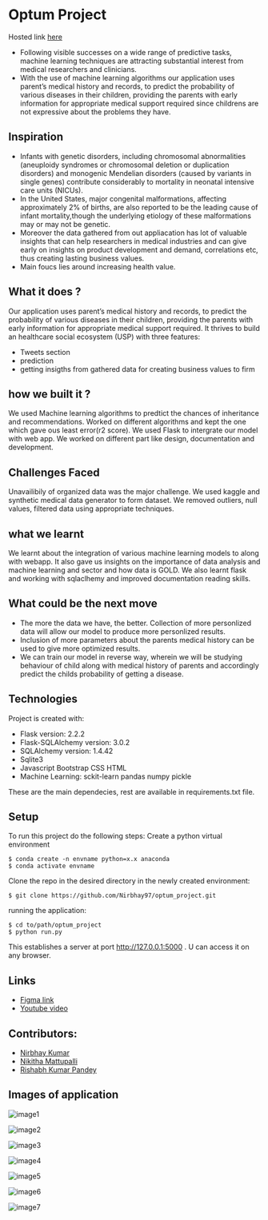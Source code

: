 # Optum Project

Hosted link <a href = "https://medandcare.onrender.com/"> here </a>
<br>

* Following visible successes on a wide range of predictive tasks, machine learning techniques are attracting substantial interest from 
  medical researchers and clinicians.
* With the use of machine learning algorithms our application uses parent’s medical history and records, to predict the probability of 
  various diseases in their children, providing the parents with early information for appropriate medical support required since childrens are not expressive about the problems they have.

## Inspiration 
* Infants with genetic disorders, including chromosomal abnormalities (aneuploidy syndromes or chromosomal deletion or duplication disorders) and
 monogenic  Mendelian disorders (caused by variants in single genes) contribute considerably to mortality in neonatal intensive care units (NICUs). 
* In the United States, major congenital malformations, affecting approximately 2% of births, are also reported to be the leading cause of infant   mortality,though the underlying etiology of these malformations may or may not be genetic.
* Moreover the data gathered from out appliacation has lot of valuable insights that can help researchers in medical industries and can give early on insights on product development and demand, correlations etc, thus creating lasting business values.
* Main foucs lies around increasing health value.
 

 ## What it does ? 
  Our application uses parent’s medical history and records, to predict the probability of various diseases in their children, providing the 
  parents with early information for appropriate medical support required. It thrives to build an healthcare social ecosystem (USP) with three features: 
  * Tweets section
  * prediction
  * getting insigths from gathered data for creating business values to firm
  
  
 ## how we built it ?  
We used Machine learning algorithms to predtict the chances of inheritance and recommendations. Worked on different algorithms and kept the one which gave ous least error(r2 score). We used Flask to intergrate our model with web app. We worked on different part like design, documentation and development.

## Challenges Faced  
Unavailibily of organized data was the major challenge. We used kaggle and synthetic medical data generator to form dataset. We removed outliers, null values, filtered data using appropriate techniques. 
    
  
## what we learnt  
 We learnt about the integration of various machine learning models to along with webapp. 
 It also gave us insights on the importance of data analysis and machine learning and sector and how data is GOLD.
 We also learnt flask and working with sqlaclhemy and improved documentation reading skills.
  
## What could be the next move
 * The more the data we have, the better. Collection of more personlized data will allow our model to produce more personlized results. 
 * Inclusion of more parameters about the parents medical history can be used to give more optimized results.
 * We can train our model in reverse way, wherein we will be studying behaviour of child along with medical history of parents and accordingly predict the childs probability of getting a disease.
 
 ## Technologies
Project is created with:
* Flask version: 2.2.2
* Flask-SQLAlchemy version: 3.0.2
* SQLAlchemy version: 1.4.42
* Sqlite3
* Javascript Bootstrap CSS HTML
* Machine Learning: sckit-learn pandas numpy pickle

 These are the main dependecies, rest are available in requirements.txt file.
 
## Setup
To run this project do the following steps:
Create a python virtual environment 

```
$ conda create -n envname python=x.x anaconda
$ conda activate envname

```
Clone the repo in the desired directory in the newly created environment:

```
$ git clone https://github.com/Nirbhay97/optum_project.git

```

running the application:

```
$ cd to/path/optum_project
$ python run.py

```
This establishes a server at port http://127.0.0.1:5000 . U can access it on any browser.

## Links
* <a href = "https://www.figma.com/file/He1wHftxD42Kaj3Yz96Yx5/OPTUM?node-id=0%3A1"> Figma link </a>
* <a href = "https://youtu.be/0KL71iQ-4TU"> Youtube video </a>

## Contributors:

* <a href = "https://github.com/Nirbhay97"> Nirbhay Kumar </a>
* <a href = "https://github.com/Nikitha-mattupalli"> Nikitha Mattupalli </a>
* <a href = "https://github.com/d3nominator"> Rishabh Kumar Pandey </a>

## Images of application
![image1](https://user-images.githubusercontent.com/83468600/198866158-de9f9614-8bd8-47bd-bef8-64df6a98214a.png)


![image2](https://user-images.githubusercontent.com/83468600/198866177-5def4612-1c64-44c5-ae15-6a6c248e73e8.png)


![image3](https://user-images.githubusercontent.com/83468600/198866178-4744d317-67b5-4bfe-a42a-6897a62c07d8.png)


![image4](https://user-images.githubusercontent.com/83468600/198866180-00f14f48-525d-45a9-8cfd-d58ecf56ac35.png)

![image5](https://user-images.githubusercontent.com/83468600/198866184-3a33c203-64e4-45ce-84aa-1f62b1c34545.png)

![image6](https://user-images.githubusercontent.com/83468600/198866190-219bc11e-5c8f-4853-be4e-c148935e46ea.png)


![image7](https://user-images.githubusercontent.com/83468600/198866192-a8b9a891-e95a-494b-8294-ccc21fa1e3dd.png)






